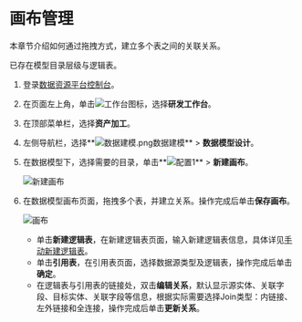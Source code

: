 # 画布管理

本章节介绍如何通过拖拽方式，建立多个表之间的关联关系。

已存在模型目录层级与逻辑表。

1.  登录[数据资源平台控制台](https://dataq.console.aliyun.com)。

2.  在页面左上角，单击![工作台](https://static-aliyun-doc.oss-accelerate.aliyuncs.com/assets/img/zh-CN/4682213261/p280916.png)图标，选择**研发工作台**。

3.  在顶部菜单栏，选择**资产加工**。

4.  左侧导航栏，选择**![数据建模.png](https://static-aliyun-doc.oss-accelerate.aliyuncs.com/assets/img/zh-CN/4960303261/p268674.png)数据建模** \> **数据模型设计**。

5.  在数据模型下，选择需要的目录，单击**![配置1](https://static-aliyun-doc.oss-accelerate.aliyuncs.com/assets/img/zh-CN/2870413261/p281910.png)** \> **新建画布**。

    ![新建画布](https://static-aliyun-doc.oss-accelerate.aliyuncs.com/assets/img/zh-CN/1575183261/p281905.png)

6.  在数据模型画布页面，拖拽多个表，并建立关系。操作完成后单击**保存画布**。

    ![画布](https://static-aliyun-doc.oss-accelerate.aliyuncs.com/assets/img/zh-CN/1575183261/p195821.png)

    -   单击**新建逻辑表**，在新建逻辑表页面，输入新建逻辑表信息，具体详见[手动新建逻辑表](/cn.zh-CN/用户指南/数据开发/逻辑表管理/手动新建逻辑表.md)。
    -   单击**引用表**，在引用表页面，选择数据源类型及逻辑表，操作完成后单击**确定**。
    -   在逻辑表与引用表的链接处，双击**编辑关系**，默认显示源实体、关联字段、目标实体、关联字段等信息，根据实际需要选择Join类型：内链接、左外链接和全连接，操作完成后单击**更新关系**。

